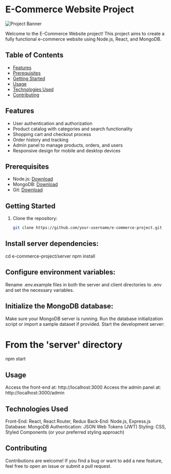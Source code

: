 # E-Commerce Website Project

![Project Banner](project_banner.png) <!-- Replace with an image/banner of your project -->

Welcome to the E-Commerce Website project! This project aims to create a fully functional e-commerce website using Node.js, React, and MongoDB.

## Table of Contents
- [Features](#features)
- [Prerequisites](#prerequisites)
- [Getting Started](#getting-started)
- [Usage](#usage)
- [Technologies Used](#technologies-used)
- [Contributing](#contributing)


## Features
- User authentication and authorization
- Product catalog with categories and search functionality
- Shopping cart and checkout process
- Order history and tracking
- Admin panel to manage products, orders, and users
- Responsive design for mobile and desktop devices

## Prerequisites
- Node.js: [Download](https://nodejs.org/)
- MongoDB: [Download](https://www.mongodb.com/)
- Git: [Download](https://git-scm.com/)

## Getting Started
1. Clone the repository:
   ```sh
   git clone https://github.com/your-username/e-commerce-project.git

## Install server dependencies:
cd e-commerce-project/server
npm install


## Configure environment variables:

Rename .env.example files in both the server and client directories to .env and set the necessary variables.

## Initialize the MongoDB database:

Make sure your MongoDB server is running.
Run the database initialization script or import a sample dataset if provided.
Start the development server:
# From the 'server' directory
npm start

## Usage
Access the front-end at: http://localhost:3000
Access the admin panel at: http://localhost:3000/admin

## Technologies Used
Front-End: React, React Router, Redux
Back-End: Node.js, Express.js
Database: MongoDB
Authentication: JSON Web Tokens (JWT)
Styling: CSS, Styled Components (or your preferred styling approach)

## Contributing
Contributions are welcome! If you find a bug or want to add a new feature, feel free to open an issue or submit a pull request.
